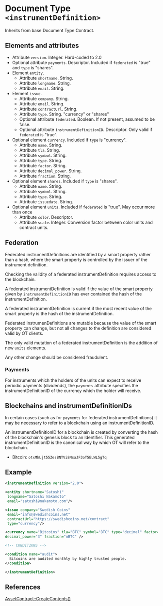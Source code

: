 # Document Type `<instrumentDefinition>`

Inherits from base Document Type Contract.

## Elements and attributes

* Attribute `version`. Integer. Hard-coded to 2.0
* Optional attribute `payments`. Descriptor. Included if `federated` is
"true" and `type` is "shares".
* Element `entity`.
    * Attribute `shortname`. String.
    * Attribute `longname`. String.
    * Attribute `email`. String.
* Element `issue`.
    * Attribute `company`. String.
    * Attribute `email`. String.
    * Attribute `contractUrl`. String.
    * Attribute `type`. String. "currency" or "shares"
    * Optional attribute `federated`. Boolean. If not present, assumed
    to be false.
    * Optional attribute `instrumentDefinitionID`. Descriptor. Only
    valid if `federated` is "true".
* Optional element `currency`. Included if `type` is "currency".
    * Attribute `name`. String.
    * Attribute `tla`. String.
    * Attribute `symbol`. String.
    * Attribute `type`. String.
    * Attribute `factor`. String.
    * Attribute `decimal_power`. String.
    * Attribute `fraction`. String.
* Optional element `shares`. Included if `type` is "shares".
    * Attribute `name`. String.
    * Attribute `symbol`. String.
    * Attribute `type`. String.
    * Attribute `issuedate`. String.
* Optional element `units`. Included if `federated` is "true". May occur
more than once
    * Attribute `color`. Descriptor.
    * Attribute `scale`. Integer.  Conversion factor between color
    units and contract units.

## Federation

Federated instrumentDefinitions are identified by a smart property
rather than a hash, where the smart property is controlled by the
issuer of the instrument definition.

Checking the validity of a federated instrumentDefinition requires
access to the blockchain.

A federated instrumentDefinition is valid if the value of the smart
property given by `instrumentDefinitionID` has ever contained the hash
of the instrumentDefinition.

A federated instrumentDefinition is current if the most recent value of
the smart property is the hash of the instrumentDefinition.

Federated instrumenDefinitions are mutable because the value of the
smart property can change, but not all changes to the definition are
considered valid by OT clients.

The only valid mutation of a federated instrumentDefinition is the
addition of new `units` elements.

Any other change should be considered fraudulent.

### Payments

For instruments which the holders of the units can expect to receive
periodic payments (dividends), the `payments` attribute specifies the
instrumentDefinitionID of the currency which the holder will receive.

## Blockchains and instrumentDefinitionIDs

In certain cases (such as for `payments` for federated
instrumentDefinitions) it may be necessary to refer to a blockchain
using an instrumentDefinitionID.

An instrumentDefinitionID for a blockchain is created by converting the
hash of the blockchain's genesis block to an Identifier. This generated
instrumentDefinitionID is the canonical way by which OT will refer to
the blockchain.

* Bitcoin: `otxMkLjt55ZezBNTVi8NsaJF3oT5ELWL5gTq`

## Example

```xml
<instrumentDefinition version="2.0">

<entity shortname="Satoshi"
 longname="Satoshi Nakamoto"
 email="satoshi@nakamoto.com"/>

<issue company="Swedish Coins"
 email="info@swedishcoins.net"
 contractUrl="https://swedishcoins.net/contract"
 type="currency"/>

<currency name="Bitcoins" tla="BTC" symbol="BTC" type="decimal" factor="1000"
decimal_power="3" fraction="mBTC" />

<!-- CONDITIONS -->

<condition name="audit">
  Bitcoins are audited monthly by highly trusted people.
</condition>

</instrumentDefinition>
```

## References

[AssetContract::CreateContents()](https://github.com/Open-Transactions/opentxs/blob/be111238c0feb569462b2e710e7570c00aa3d8db/src/core/AssetContract.cpp#L776)
